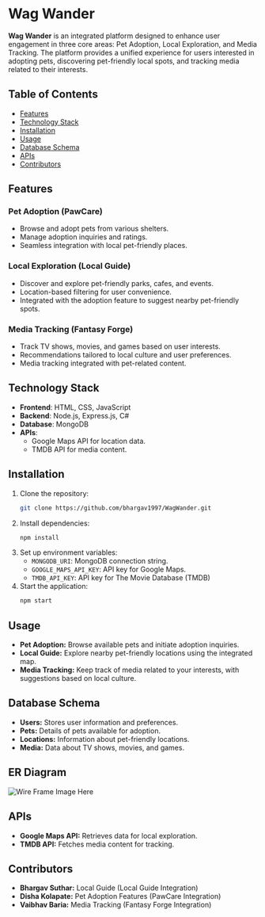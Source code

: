 # Wag Wander

**Wag Wander** is an integrated platform designed to enhance user engagement in three core areas: Pet Adoption, Local Exploration, and Media Tracking. The platform provides a unified experience for users interested in adopting pets, discovering pet-friendly local spots, and tracking media related to their interests.

## Table of Contents
- [Features](#features)
- [Technology Stack](#technology-stack)
- [Installation](#installation)
- [Usage](#usage)
- [Database Schema](#database-schema)
- [APIs](#apis)
- [Contributors](#contributors)

## Features

### Pet Adoption (PawCare)
- Browse and adopt pets from various shelters.
- Manage adoption inquiries and ratings.
- Seamless integration with local pet-friendly places.

### Local Exploration (Local Guide)
- Discover and explore pet-friendly parks, cafes, and events.
- Location-based filtering for user convenience.
- Integrated with the adoption feature to suggest nearby pet-friendly spots.

### Media Tracking (Fantasy Forge)
- Track TV shows, movies, and games based on user interests.
- Recommendations tailored to local culture and user preferences.
- Media tracking integrated with pet-related content.

## Technology Stack

- **Frontend**: HTML, CSS, JavaScript
- **Backend**: Node.js, Express.js, C#
- **Database**: MongoDB
- **APIs**: 
  - Google Maps API for location data.
  - TMDB API for media content.

## Installation

1. Clone the repository:
   ```bash
   git clone https://github.com/bhargav1997/WagWander.git
   
2. Install dependencies:
   ```bash
   npm install

3. Set up environment variables:
   - `MONGODB_URI`: MongoDB connection string.
   - `GOOGLE_MAPS_API_KEY`: API key for Google Maps.
   - `TMDB_API_KEY`: API key for The Movie Database (TMDB)
4. Start the application:
   ```bash
   npm start

## Usage
- **Pet Adoption:** Browse available pets and initiate adoption inquiries.
- **Local Guide:** Explore nearby pet-friendly locations using the integrated map.
- **Media Tracking:** Keep track of media related to your interests, with suggestions based on local culture.

## Database Schema
- **Users:** Stores user information and preferences.
- **Pets:** Details of pets available for adoption.
- **Locations:** Information about pet-friendly locations.
- **Media:** Data about TV shows, movies, and games.

## ER Diagram
![Wire Frame Image Here](./demo/wireframe.png)

## APIs
- **Google Maps API:** Retrieves data for local exploration.
- **TMDB API:** Fetches media content for tracking.
  
## Contributors
- **Bhargav Suthar:** Local Guide (Local Guide Integration)
- **Disha Kolapate:** Pet Adoption Features (PawCare Integration)
- **Vaibhav Baria:** Media Tracking (Fantasy Forge Integration)




